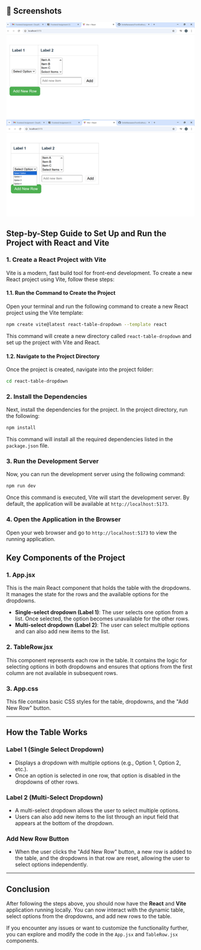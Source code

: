 ## 📸 Screenshots
![image](https://github.com/SmitaNanaware/FrontEndAssignment-1-/blob/main/Screenshot2.png?raw=true)
![image](https://github.com/SmitaNanaware/FrontEndAssignment-1-/blob/main/Screenshot3.png?raw=true)

## Step-by-Step Guide to Set Up and Run the Project with React and Vite

### 1. **Create a React Project with Vite**

Vite is a modern, fast build tool for front-end development. To create a new React project using Vite, follow these steps:

#### 1.1. Run the Command to Create the Project

Open your terminal and run the following command to create a new React project using the Vite template:

```bash
npm create vite@latest react-table-dropdown --template react
```

This command will create a new directory called `react-table-dropdown` and set up the project with Vite and React.

#### 1.2. Navigate to the Project Directory

Once the project is created, navigate into the project folder:

```bash
cd react-table-dropdown
```

### 2. **Install the Dependencies**

Next, install the dependencies for the project. In the project directory, run the following:

```bash
npm install
```

This command will install all the required dependencies listed in the `package.json` file.

### 3. **Run the Development Server**

Now, you can run the development server using the following command:

```bash
npm run dev
```

Once this command is executed, Vite will start the development server. By default, the application will be available at `http://localhost:5173`.

### 4. **Open the Application in the Browser**

Open your web browser and go to `http://localhost:5173` to view the running application.

## Key Components of the Project

### 1. **App.jsx**

This is the main React component that holds the table with the dropdowns. It manages the state for the rows and the available options for the dropdowns.

- **Single-select dropdown (Label 1)**: The user selects one option from a list. Once selected, the option becomes unavailable for the other rows.
- **Multi-select dropdown (Label 2)**: The user can select multiple options and can also add new items to the list.

### 2. **TableRow.jsx**

This component represents each row in the table. It contains the logic for selecting options in both dropdowns and ensures that options from the first column are not available in subsequent rows.

### 3. **App.css**

This file contains basic CSS styles for the table, dropdowns, and the "Add New Row" button.

---

## How the Table Works

### **Label 1 (Single Select Dropdown)**

- Displays a dropdown with multiple options (e.g., Option 1, Option 2, etc.).
- Once an option is selected in one row, that option is disabled in the dropdowns of other rows.

### **Label 2 (Multi-Select Dropdown)**

- A multi-select dropdown allows the user to select multiple options.
- Users can also add new items to the list through an input field that appears at the bottom of the dropdown.

### **Add New Row Button**

- When the user clicks the "Add New Row" button, a new row is added to the table, and the dropdowns in that row are reset, allowing the user to select options independently.

---

## Conclusion

After following the steps above, you should now have the **React** and **Vite** application running locally. You can now interact with the dynamic table, select options from the dropdowns, and add new rows to the table.

If you encounter any issues or want to customize the functionality further, you can explore and modify the code in the `App.jsx` and `TableRow.jsx` components.

